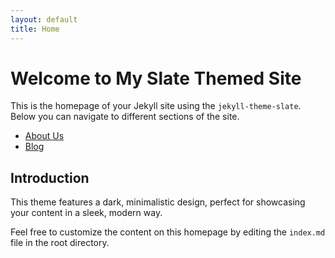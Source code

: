 ```yaml
---
layout: default
title: Home
---
```


# Welcome to My Slate Themed Site

This is the homepage of your Jekyll site using the `jekyll-theme-slate`. Below you can navigate to different sections of the site.

- [About Us](/about/)
- [Blog](/blog/)

## Introduction

This theme features a dark, minimalistic design, perfect for showcasing your content in a sleek, modern way. 

Feel free to customize the content on this homepage by editing the `index.md` file in the root directory.
